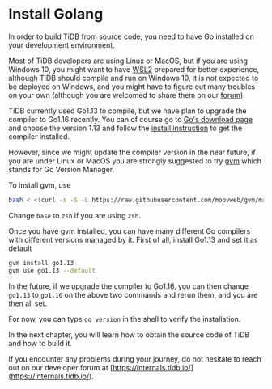 # Install Golang

In order to build TiDB from source code, you need to have Go installed on your development environment.

Most of TiDB developers are using Linux or MacOS, but if you are using Windows 10, you might want to have [WSL2](https://docs.microsoft.com/en-us/windows/wsl/install-win10) prepared for better experience, although TiDB should compile and run on Windows 10, it is not expected to be deployed on Windows, and you might have to figure out many troubles on your own (although you are welcomed to share them on our [forum](https://internals.tidb.io/)).


TiDB currently used Go1.13 to compile, but we have plan to upgrade the compiler to Go1.16 recently. You can of course go to [Go's download page](https://golang.org/dl/) and choose the version 1.13 and follow the [install instruction](https://golang.org/doc/install) to get the compiler installed.

However, since we might update the compiler version in the near future, if you are under Linux or MacOS you are strongly suggested to try [gvm](https://github.com/moovweb/gvm) which stands for Go Version Manager.

To install gvm, use

```bash
bash < <(curl -s -S -L https://raw.githubusercontent.com/moovweb/gvm/master/binscripts/gvm-installer)
```

Change `base` to `zsh` if you are using `zsh`.

Once you have gvm installed, you can have many different Go compilers with different versions managed by it. First of all, install Go1.13 and set it as default

```bash
gvm install go1.13
gvm use go1.13 --default
```

In the future, if we upgrade the compiler to Go1.16, you can then change `go1.13` to `go1.16` on the above two commands and rerun them, and you are then all set.

For now, you can type `go version` in the shell to verify the installation.

In the next chapter, you will learn how to obtain the source code of TiDB and how to build it.

If you encounter any problems during your journey, do not hesitate to reach out on our developer forum at [https://internals.tidb.io/](https://internals.tidb.io/).

